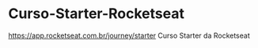 # Curso-Starter-Rocketseat
https://app.rocketseat.com.br/journey/starter
Curso Starter da Rocketseat
